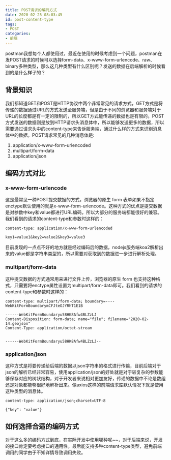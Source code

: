 ```yaml
---
title: POST请求的编码方式
date: 2020-02-25 08:03:45
id: post-content-type
tags: 
- POST
categories: 
- 前端
---
```

postman我想每个人都使用过，最近在使用的时候考虑到一个问题，postman在发POST请求的时候可以选择form-data、x-www-form-urlencode、raw、binary多种类型，那么这几种类型有什么区别呢？发送的数据在后端解析的时候看到的是什么样子的？
<!-- more -->
## 背景知识
我们都知道GET和POST是HTTP协议中两个非常常见的请求方式，GET方式是将传递的数据通过URL的方式发送至服务端，但是由于不同的浏览器和服务端对于URL的长度都是有一定的限制的，所以GET方式能传递的数据也是有限的。POST方式发送的数据则是放到HTTP请求头消息体中，所以能够发送更多的数据，所以需要通过请求头中的content-type来告诉服务端，通过什么样的方式来识别消息体中的数据。POST请求常见的几种消息体是:
1. application/x-www-form-urlencoded
2. multipart/form-data
3. application/json

## 编码方式对比
### x-www-form-urlencode
这是最常见一种POST提交数据的方式，浏览器的原生 form 表单如果不指定enctype默认使用的就是x-www-form-urlencode。这种方式的优点是提交数据是对参数中key和value都进行URL编码，所以大部分的服务端都能很好的兼容。我们看到的请求的content-type和参数时这样的：
```
content-type: application/x-www-form-urlencoded

key1=value1&key2=value2&key3=value3
```
目前发现的一点点不好的地方就是经过编码后的数据，nodejs服务端koa2解析出来的value都是字符串类型的，所以需要对获取到的数据进一步进行解析处理。

### multipart/form-data
这种提交数据的方式通常用来进行文件上传，浏览器的原生 form 也支持这种格式，只需要将enctype属性设置为multipart/form-data即可。我们看到的请求的content-type和参数时这样的：
```
content-type: multipart/form-data; boundary=----WebKitFormBoundarymCFJteOJYRhT1E1B

------WebKitFormBoundaryu58HK8Afw4BLZzLJ
Content-Disposition: form-data; name="file"; filename="2020-02-14.geojson"
Content-Type: application/octet-stream


------WebKitFormBoundaryu58HK8Afw4BLZzLJ--
```

### application/json
这种方式是将要传递给后端的数据以json字符串的格式进行传输，目前后端对于json的解析已经非常容易，使用application/json的好处就是对于较复杂的参数能够保存对应的树状结构，对于开发者来说相对更加友好，传递的数据中不论是数组还是对象都能够很好地解析出来。像axios这样的前端请求库默认情况下就是使用这种类型的消息体。
```
content-type: application/json;charset=UTF-8

{"key": "value"}
```

## 如何选择合适的编码方式
对于这么多的编码方式到底，在实际开发中使用哪种呢~~，对于后端来说，开发的接口肯定要考虑接口的通用性。最后能支持多种content-type类型，避免前端调用的同学由于不知详情导致调用失败。





